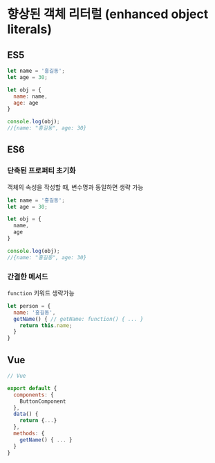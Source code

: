 # 향상된 객체 리터럴 \(enhanced object literals\)

## ES5

```javascript
let name = '홍길동';
let age = 30;

let obj = {
  name: name,
  age: age
}

console.log(obj);
//{name: "홍길동", age: 30}
```

## ES6

### 단축된 프로퍼티 초기화

객체의 속성을 작성할 때, 변수명과 동일하면 생략 가능

```javascript
let name = '홍길동';
let age = 30;

let obj = {
  name,
  age
}

console.log(obj);
//{name: "홍길동", age: 30}
```

### 간결한 메서드

`function` 키워드 생략가능

```javascript
let person = {
  name: '홍길동',
  getName() { // getName: function() { ... }
    return this.name;
  }
}
```

## Vue

```javascript
// Vue

export default {
  components: {
    ButtonComponent
  },
  data() {
    return {...}
  },
  methods: {
    getName() { ... }
  }
}
```

